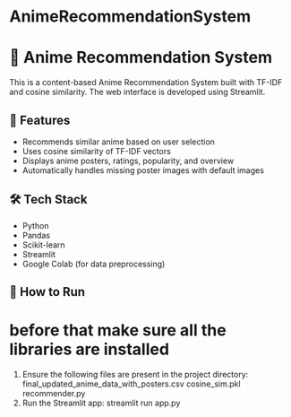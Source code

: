 # AnimeRecommendationSystem
# 🎌 Anime Recommendation System

This is a content-based Anime Recommendation System built with TF-IDF and cosine similarity. The web interface is developed using Streamlit.

## 📌 Features

- Recommends similar anime based on user selection
- Uses cosine similarity of TF-IDF vectors
- Displays anime posters, ratings, popularity, and overview
- Automatically handles missing poster images with default images

## 🛠️ Tech Stack

- Python
- Pandas
- Scikit-learn
- Streamlit
- Google Colab (for data preprocessing)

## 🚀 How to Run
# before that make sure all the libraries are installed 
1. Ensure the following files are present in the project directory:
final_updated_anime_data_with_posters.csv
cosine_sim.pkl
recommender.py
2. Run the Streamlit app:
streamlit run app.py
